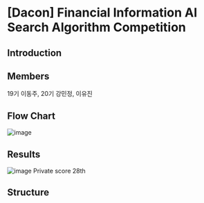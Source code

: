 # [Dacon] Financial Information AI Search Algorithm Competition

## Introduction

## Members
19기 이동주, 20기 강민정, 이유진

## Flow Chart
![image](https://github.com/user-attachments/assets/c3a61412-7b78-4fa3-922b-08d08b9c34ed)

## Results
![image](https://github.com/user-attachments/assets/4c097ec3-c2b5-462b-97bc-dd09c0a5f567)
Private score 28th

## Structure
